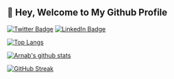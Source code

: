:smiling_face_with_three_hearts: Hey, Welcome to My Github Profile
---

<!--
**arnpal961/arnpal961** is a ✨ _special_ ✨ repository because its `README.md` (this file) appears on your GitHub profile.

Here are some ideas to get you started:

- 🔭 I’m currently working on ...
- 🌱 I’m currently learning ...
- 👯 I’m looking to collaborate on ...
- 🤔 I’m looking for help with ...
- 💬 Ask me about ...
- 📫 How to reach me: ...
- 😄 Pronouns: ...
- ⚡ Fun fact: ...
-->

[![Twitter Badge](https://img.shields.io/badge/Twitter-Profile-informational?style=flat&logo=twitter&logoColor=white&color=1CA2F1)](https://twitter.com/arnpal961) [![LinkedIn Badge](https://img.shields.io/badge/LinkedIn-Profile-informational?style=flat&logo=linkedin&logoColor=white&color=0D76A8)](https://www.linkedin.com/in/arnpal/)


[![Top Langs](https://github-readme-stats.vercel.app/api/top-langs/?username=arnpal961&layout=compact&hide=jupyter%20notebook,html,css&langs_count=8)](https://github.com/anuraghazra/github-readme-stats)

[![Arnab's github stats](https://github-readme-stats.vercel.app/api?username=arnpal961&count_private=true&show_icons=true&theme=dracula)](https://github.com/anuraghazra/github-readme-stats)

[![GitHub Streak](https://github-readme-streak-stats.herokuapp.com?user=arnpal961&theme=transparent&border_radius=5.7)](https://git.io/streak-stats)
